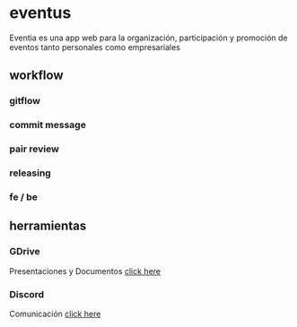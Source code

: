 # eventus
Eventia es una app web para la organización, participación y promoción de eventos tanto personales como empresariales

## workflow

### gitflow

### commit message

### pair review

### releasing

### fe / be


## herramientas

### GDrive
Presentaciones y Documentos
[click here](https://drive.google.com/drive/folders/1TcJAmfqr-EsH7jqasPiwTlhzOfJOaZPX?usp=sharing)

### Discord
Comunicación
[click here](https://discord.gg/6EDFFWnk)

